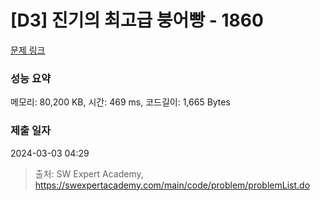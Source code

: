 # [D3] 진기의 최고급 붕어빵 - 1860 

[문제 링크](https://swexpertacademy.com/main/code/problem/problemDetail.do?contestProbId=AV5LsaaqDzYDFAXc) 

### 성능 요약

메모리: 80,200 KB, 시간: 469 ms, 코드길이: 1,665 Bytes

### 제출 일자

2024-03-03 04:29



> 출처: SW Expert Academy, https://swexpertacademy.com/main/code/problem/problemList.do